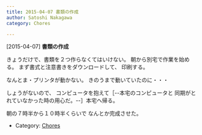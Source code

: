 ```yaml
---
title: 2015-04-07 書類の作成
author: Satoshi Nakagawa
category: Chores

---
```


[2015-04-07] **書類の作成** 

きょうだけで、書類を２つ作らなくてはいけない。
朝から別宅で作業を始める。
まず書式と注意書きをダウンロードして、
印刷する。

 なんとま・プリンタが動かない。
きのうまで動いていたのに・・・

 しょうがないので、
コンピュータを抱えて［--本宅のコンピュータと
同期がとれていなかった時の用心だ。--］本宅へ帰る。

 朝の７時半から１０時半くらいで
なんとか完成させた。

- Category: [Chores](https://merapano.github.io/categories.html#Chores)


